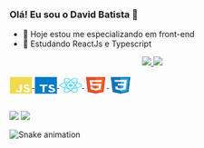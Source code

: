 ### Olá! Eu sou o David Batista 👋


- 🔭 Hoje estou me especializando em front-end
- 🌱 Estudando ReactJs e Typescript 

<div align="center">
  <a href="https://github.com/davidbji">
  <img height="160em" src="https://github-readme-stats.vercel.app/api?username=davidbji&show_icons=true&theme=highcontrast&include_all_commits=true&count_private=true"/>
  <img height="160em" src="https://github-readme-stats.vercel.app/api/top-langs/?username=davidbji&layout=compact&langs_count=7&theme=highcontrast"/>
</div>

<div style="display: inline_block"><br>
  <img align="center" alt="Davidbji-Js" height="30" width="40" src="https://raw.githubusercontent.com/devicons/devicon/master/icons/javascript/javascript-plain.svg">
  <img align="center" alt="Davidbji-Ts" height="30" width="40" src="https://raw.githubusercontent.com/devicons/devicon/master/icons/typescript/typescript-plain.svg">
  <img align="center" alt="Davidbji-React" height="30" width="40" src="https://raw.githubusercontent.com/devicons/devicon/master/icons/react/react-original.svg">
  <img align="center" alt="Davidbji-HTML" height="30" width="40" src="https://raw.githubusercontent.com/devicons/devicon/master/icons/html5/html5-original.svg">
  <img align="center" alt="Davidbji-CSS" height="30" width="40" src="https://raw.githubusercontent.com/devicons/devicon/master/icons/css3/css3-original.svg">
</div>
  
  ##
  
  <div> 
    <a href="https://www.linkedin.com/in/david-batista-370640152" target="_blank"><img src="https://img.shields.io/badge/-LinkedIn-%230077B5?style=for-the-badge&logo=linkedin&logoColor=white" target="_blank"></a> 
  <a href="https://www.instagram.com/davidbatista11/" target="_blank"><img src="https://img.shields.io/badge/-Instagram-%23E4405F?style=for-the-badge&logo=instagram&logoColor=white" target="_blank"></a>
  
 
  ![Snake animation](https://github.com/davidbji/davidbji/blob/output/github-contribution-grid-snake.svg)
 
</div>
